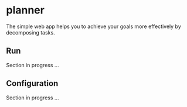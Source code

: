 # planner

The simple web app helps you to achieve your goals more effectively by decomposing tasks.


## Run

Section in progress ...


## Configuration

Section in progress ...
